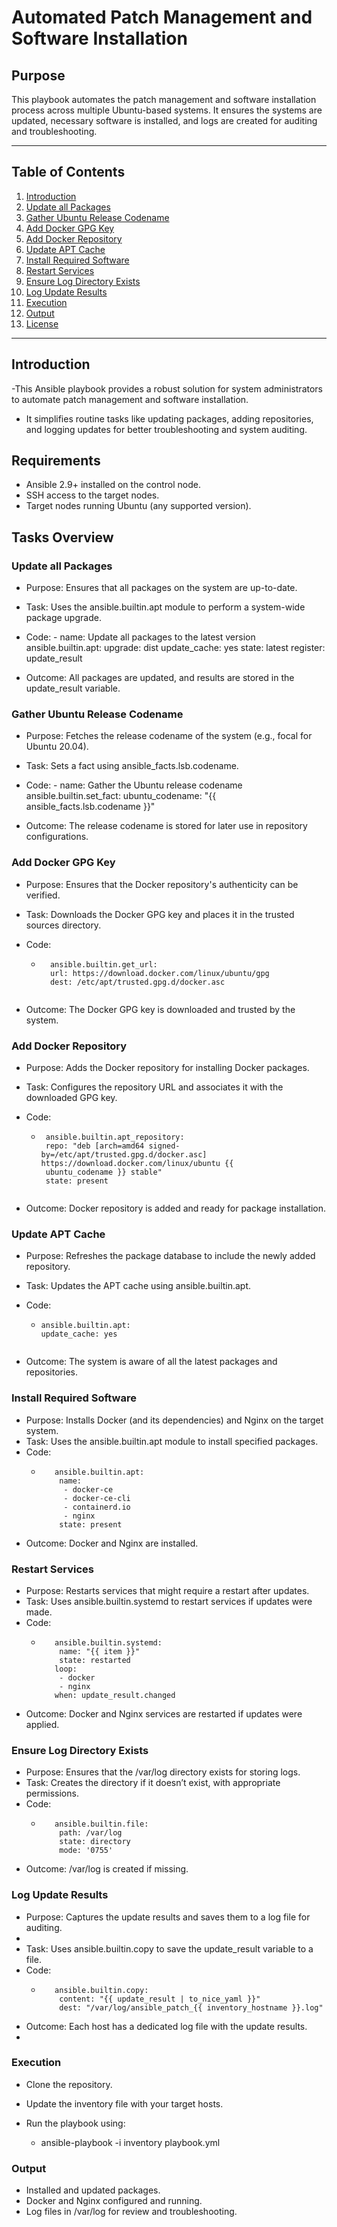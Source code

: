 # Automated Patch Management and Software Installation

## Purpose
 This playbook automates the patch management and software installation process across multiple Ubuntu-based systems. It ensures the systems are updated, necessary software is installed, and logs are created for auditing and troubleshooting.
 
 ---
## Table of Contents

1. [Introduction](#introduction)
2. [Update all Packages](#update-all-packages)
3. [Gather Ubuntu Release Codename](#gather-ubuntu-release-codename)
4. [Add Docker GPG Key](#add-docker-gpg-key-to-trusted-sources)
5. [Add Docker Repository](#add-docker-repository-on-ubuntu-based-systems)
6. [Update APT Cache](#update-apt-cache)
7. [Install Required Software](#install-required-software-docker-and-nginx)
8. [Restart Services](#restart-services-if-necessary)
9. [Ensure Log Directory Exists](#ensure-log-directory-exists)
10. [Log Update Results](#log-update-results)
11. [Execution](#execution)
12. [Output](#output)
13. [License](#license)

---

## Introduction
-This Ansible playbook provides a robust solution for system administrators to automate patch management and software installation. 
- It simplifies routine tasks like updating packages, adding repositories, and logging updates for better troubleshooting and system auditing.

## Requirements
- Ansible 2.9+ installed on the control node.
- SSH access to the target nodes.
- Target nodes running Ubuntu (any supported version).

## Tasks Overview

### Update all Packages
   - Purpose: Ensures that all packages on the system are up-to-date.
       
   - Task: Uses the ansible.builtin.apt module to perform a system-wide package upgrade.
   - Code:
          - name: Update all packages to the latest version
          ansible.builtin.apt:
          upgrade: dist
          update_cache: yes
          state: latest
          register: update_result
          
   - Outcome: All packages are updated, and results are stored in the update_result variable.

### Gather Ubuntu Release Codename
 - Purpose: Fetches the release codename of the system (e.g., focal for Ubuntu 20.04).
       
 - Task: Sets a fact using ansible_facts.lsb.codename.
 - Code:
         - name: Gather the Ubuntu release codename
           ansible.builtin.set_fact:
             ubuntu_codename: "{{ ansible_facts.lsb.codename }}"
                
 - Outcome: The release codename is stored for later use in repository configurations.
### Add Docker GPG Key
  - Purpose: Ensures that the Docker repository's authenticity can be verified.
       
  - Task: Downloads the Docker GPG key and places it in the trusted sources directory.
  - Code:
       - ```name: Add Docker GPG key to trusted sources
           ansible.builtin.get_url:
           url: https://download.docker.com/linux/ubuntu/gpg
           dest: /etc/apt/trusted.gpg.d/docker.asc
              
  - Outcome: The Docker GPG key is downloaded and trusted by the system.

### Add Docker Repository
   - Purpose: Adds the Docker repository for installing Docker packages.
     
   - Task: Configures the repository URL and associates it with the downloaded GPG key.
   - Code:
       - ```name: Add Docker repository on Ubuntu-based systems
          ansible.builtin.apt_repository:
          repo: "deb [arch=amd64 signed-by=/etc/apt/trusted.gpg.d/docker.asc] https://download.docker.com/linux/ubuntu {{ 
          ubuntu_codename }} stable"
          state: present
          
   - Outcome: Docker repository is added and ready for package installation.

### Update APT Cache
   - Purpose: Refreshes the package database to include the newly added repository.
     
   - Task: Updates the APT cache using ansible.builtin.apt.
   - Code:
       - ```name: Update apt cache
         ansible.builtin.apt:
         update_cache: yes
       
   -  Outcome: The system is aware of all the latest packages and repositories.
### Install Required Software

- Purpose: Installs Docker (and its dependencies) and Nginx on the target system.
- Task: Uses the ansible.builtin.apt module to install specified packages.
- Code:
  -  ```name: Install required software (docker and nginx)
        ansible.builtin.apt:
         name:
          - docker-ce
          - docker-ce-cli
          - containerd.io
          - nginx
         state: present
  
- Outcome: Docker and Nginx are installed.
### Restart Services

- Purpose: Restarts services that might require a restart after updates.
- Task: Uses ansible.builtin.systemd to restart services if updates were made.
- Code:
    - ```name: Restart services if necessary
         ansible.builtin.systemd:
          name: "{{ item }}"
          state: restarted
         loop:
          - docker
          - nginx
         when: update_result.changed

- Outcome: Docker and Nginx services are restarted if updates were applied.

### Ensure Log Directory Exists
- Purpose: Ensures that the /var/log directory exists for storing logs.
- Task: Creates the directory if it doesn’t exist, with appropriate permissions.
- Code:
  - ```name: Ensure /var/log exists
       ansible.builtin.file:
        path: /var/log
        state: directory
        mode: '0755'
    
 - Outcome: /var/log is created if missing.

### Log Update Results
- Purpose: Captures the update results and saves them to a log file for auditing.
- 
- Task: Uses ansible.builtin.copy to save the update_result variable to a file.
- Code:
   - ```name: Log the updates results
        ansible.builtin.copy:
         content: "{{ update_result | to_nice_yaml }}"
         dest: "/var/log/ansible_patch_{{ inventory_hostname }}.log"
     
- Outcome: Each host has a dedicated log file with the update results.
- 
### Execution
- Clone the repository.
- Update the inventory file with your target hosts.
  
- Run the playbook using:
   - ansible-playbook -i inventory playbook.yml
     
### Output
- Installed and updated packages.
- Docker and Nginx configured and running.
- Log files in /var/log for review and troubleshooting.
